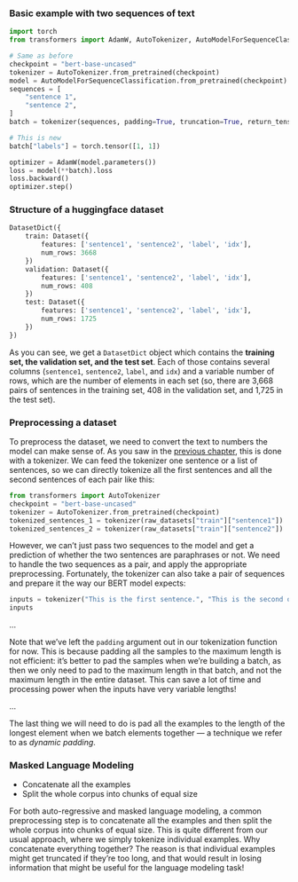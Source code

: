 

### Basic example with two sequences of text
```python 
import torch
from transformers import AdamW, AutoTokenizer, AutoModelForSequenceClassification

# Same as before
checkpoint = "bert-base-uncased"
tokenizer = AutoTokenizer.from_pretrained(checkpoint)
model = AutoModelForSequenceClassification.from_pretrained(checkpoint)
sequences = [
    "sentence 1",
    "sentence 2",
]
batch = tokenizer(sequences, padding=True, truncation=True, return_tensors="pt")

# This is new
batch["labels"] = torch.tensor([1, 1])

optimizer = AdamW(model.parameters())
loss = model(**batch).loss
loss.backward()
optimizer.step()
```


### Structure of a huggingface dataset
``` python 
DatasetDict({
    train: Dataset({
        features: ['sentence1', 'sentence2', 'label', 'idx'],
        num_rows: 3668
    })
    validation: Dataset({
        features: ['sentence1', 'sentence2', 'label', 'idx'],
        num_rows: 408
    })
    test: Dataset({
        features: ['sentence1', 'sentence2', 'label', 'idx'],
        num_rows: 1725
    })
})
```

As you can see, we get a `DatasetDict` object which contains the **training set, the validation set, and the test set**. Each of those contains several columns (`sentence1`, `sentence2`, `label`, and `idx`) and a variable number of rows, which are the number of elements in each set (so, there are 3,668 pairs of sentences in the training set, 408 in the validation set, and 1,725 in the test set).



### Preprocessing a dataset 

To preprocess the dataset, we need to convert the text to numbers the model can make sense of. As you saw in the [previous chapter](https://huggingface.co/course/chapter2), this is done with a tokenizer. We can feed the tokenizer one sentence or a list of sentences, so we can directly tokenize all the first sentences and all the second sentences of each pair like this:

```python
from transformers import AutoTokenizer
checkpoint = "bert-base-uncased"
tokenizer = AutoTokenizer.from_pretrained(checkpoint)
tokenized_sentences_1 = tokenizer(raw_datasets["train"]["sentence1"])
tokenized_sentences_2 = tokenizer(raw_datasets["train"]["sentence2"])
```

However, we can’t just pass two sequences to the model and get a prediction of whether the two sentences are paraphrases or not. We need to handle the two sequences as a pair, and apply the appropriate preprocessing. Fortunately, the tokenizer can also take a pair of sequences and prepare it the way our BERT model expects:

```python
inputs = tokenizer("This is the first sentence.", "This is the second one.")
inputs
```



...








Note that we’ve left the `padding` argument out in our tokenization function for now. This is because padding all the samples to the maximum length is not efficient: it’s better to pad the samples when we’re building a batch, as then we only need to pad to the maximum length in that batch, and not the maximum length in the entire dataset. This can save a lot of time and processing power when the inputs have very variable lengths!

...

The last thing we will need to do is pad all the examples to the length of the longest element when we batch elements together — a technique we refer to as _dynamic padding_.




### Masked Language Modeling

- Concatenate all the examples
- Split the whole corpus into chunks of equal size


For both auto-regressive and masked language modeling, a common preprocessing step is to concatenate all the examples and then split the whole corpus into chunks of equal size. This is quite different from our usual approach, where we simply tokenize individual examples. Why concatenate everything together? The reason is that individual examples might get truncated if they’re too long, and that would result in losing information that might be useful for the language modeling task!

